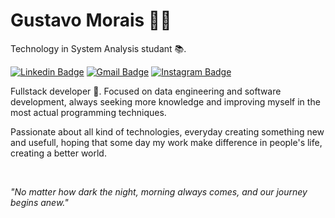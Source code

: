 # Gustavo Morais 🤙🏻

Technology in System Analysis studant 📚.

[![Linkedin Badge](https://img.shields.io/badge/-Gustavo%20Morais-6633cc?style=flat-square&logo=Linkedin&logoColor=white&link=https://www.linkedin.com/in/gusmorais/)](https://www.linkedin.com/in/gusmorais/) 
[![Gmail Badge](https://img.shields.io/badge/-gusxmorais@gmail.com-6633cc?style=flat-square&logo=Gmail&logoColor=white&link=mailto:gusxmorais@gmail.com)](mailto:gusxmorais@gmail.com)
[![Instagram Badge](https://img.shields.io/badge/-gusxmorais-6633cc?style=flat-square&logo=Instagram&logoColor=white&link=https://www.instagram.com/gusxmorais)](https://www.instagram.com/gusxmorais)

Fullstack developer 🚀. Focused on data engineering and software development, always seeking more knowledge and improving myself in the most actual programming techniques.

Passionate about all kind of technologies, everyday creating something new and usefull, hoping that some day my work make difference in people's life, creating a better world.

<br />

*"No matter how dark the night, morning always comes, and our journey begins anew."*
